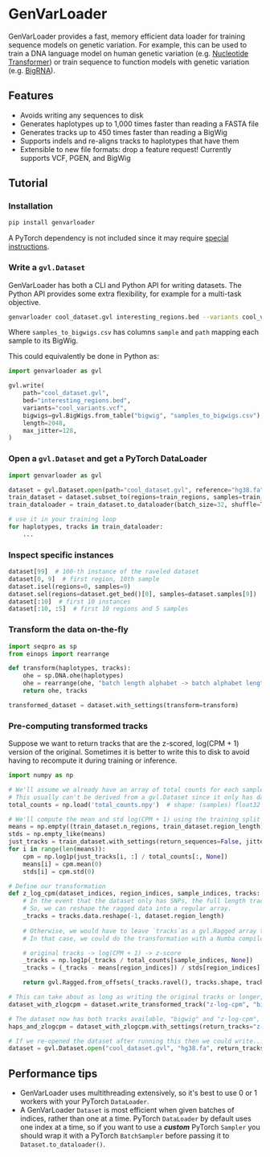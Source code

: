# GenVarLoader
GenVarLoader provides a fast, memory efficient data loader for training sequence models on genetic variation. For example, this can be used to train a DNA language model on human genetic variation (e.g. [Nucleotide Transformer](https://www.biorxiv.org/content/10.1101/2023.01.11.523679)) or train sequence to function models with genetic variation (e.g. [BigRNA](https://www.biorxiv.org/content/10.1101/2023.09.20.558508v1)).

## Features
- Avoids writing any sequences to disk
- Generates haplotypes up to 1,000 times faster than reading a FASTA file
- Generates tracks up to 450 times faster than reading a BigWig
- Supports indels and re-aligns tracks to haplotypes that have them
- Extensible to new file formats: drop a feature request! Currently supports VCF, PGEN, and BigWig

## Tutorial

### Installation

```bash
pip install genvarloader
```

A PyTorch dependency is not included since it may require [special instructions](https://pytorch.org/get-started/locally/).

### Write a `gvl.Dataset`

GenVarLoader has both a CLI and Python API for writing datasets. The Python API provides some extra flexibility, for example for a multi-task objective.

```bash
genvarloader cool_dataset.gvl interesting_regions.bed --variants cool_variants.vcf --bigwig-table samples_to_bigwigs.csv --length 2048 --max-jitter 128
```

Where `samples_to_bigwigs.csv` has columns `sample` and `path` mapping each sample to its BigWig.

This could equivalently be done in Python as:

```python
import genvarloader as gvl

gvl.write(
    path="cool_dataset.gvl",
    bed="interesting_regions.bed",
    variants="cool_variants.vcf",
    bigwigs=gvl.BigWigs.from_table("bigwig", "samples_to_bigwigs.csv"),
    length=2048,
    max_jitter=128,
)
```

### Open a `gvl.Dataset` and get a PyTorch DataLoader

```python
import genvarloader as gvl

dataset = gvl.Dataset.open(path="cool_dataset.gvl", reference="hg38.fa")
train_dataset = dataset.subset_to(regions=train_regions, samples=train_samples)
train_dataloader = train_dataset.to_dataloader(batch_size=32, shuffle=True, num_workers=1)

# use it in your training loop
for haplotypes, tracks in train_dataloader:
    ...
```

### Inspect specific instances

```python
dataset[99]  # 100-th instance of the raveled dataset
dataset[0, 9]  # first region, 10th sample
dataset.isel(regions=0, samples=9)
dataset.sel(regions=dataset.get_bed()[0], samples=dataset.samples[9])
dataset[:10]  # first 10 instances
dataset[:10, :5]  # first 10 regions and 5 samples
```

### Transform the data on-the-fly

```python
import seqpro as sp
from einops import rearrange

def transform(haplotypes, tracks):
    ohe = sp.DNA.ohe(haplotypes)
    ohe = rearrange(ohe, "batch length alphabet -> batch alphabet length")
    return ohe, tracks

transformed_dataset = dataset.with_settings(transform=transform)
```

### Pre-computing transformed tracks

Suppose we want to return tracks that are the z-scored, log(CPM + 1) version of the original. Sometimes it is better to write this to disk to avoid having to recompute it during training or inference.

```python
import numpy as np

# We'll assume we already have an array of total counts for each sample.
# This usually can't be derived from a gvl.Dataset since it only has data for specific regions.
total_counts = np.load('total_counts.npy')  # shape: (samples) float32

# We'll compute the mean and std log(CPM + 1) using the training split
means = np.empty((train_dataset.n_regions, train_dataset.region_length), np.float32)
stds = np.empty_like(means)
just_tracks = train_dataset.with_settings(return_sequences=False, jitter=0)
for i in range(len(means)):
    cpm = np.log1p(just_tracks[i, :] / total_counts[:, None])
    means[i] = cpm.mean(0)
    stds[i] = cpm.std(0)

# Define our transformation
def z_log_cpm(dataset_indices, region_indices, sample_indices, tracks: gvl.Ragged[np.float32]):
    # In the event that the dataset only has SNPs, the full length tracks will all be the same length.
    # So, we can reshape the ragged data into a regular array.
    _tracks = tracks.data.reshape(-1, dataset.region_length)
    
    # Otherwise, we would have to leave `tracks`as a gvl.Ragged array to accommodate different lengths.
    # In that case, we could do the transformation with a Numba compiled function instead.

    # original tracks -> log(CPM + 1) -> z-score
    _tracks = np.log1p(_tracks / total_counts[sample_indices, None])
    _tracks = (_tracks - means[region_indices]) / stds[region_indices]

    return gvl.Ragged.from_offsets(_tracks.ravel(), tracks.shape, tracks.offsets)

# This can take about as long as writing the original tracks or longer, depending on the transformation.
dataset_with_zlogcpm = dataset.write_transformed_track("z-log-cpm", "bigwig", transform=z_log_cpm)

# The dataset now has both tracks available, "bigwig" and "z-log-cpm", and we can choose to return either one or both.
haps_and_zlogcpm = dataset_with_zlogcpm.with_settings(return_tracks="z-log-cpm")

# If we re-opened the dataset after running this then we could write...
dataset = gvl.Dataset.open("cool_dataset.gvl", "hg38.fa", return_tracks="z-log-cpm")
```

## Performance tips
- GenVarLoader uses multithreading extensively, so it's best to use 0 or 1 workers with your PyTorch `DataLoader`.
- A GenVarLoader `Dataset` is most efficient when given batches of indices, rather than one at a time. PyTorch `DataLoader` by default uses one index at a time, so if you want to use a ***custom*** PyTorch `Sampler` you should wrap it with a PyTorch `BatchSampler` before passing it to `Dataset.to_dataloader()`.